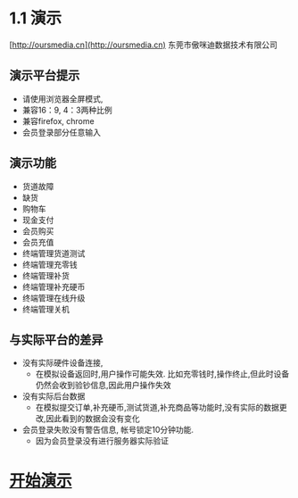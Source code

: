 # 1.1 演示

[http://oursmedia.cn](http://oursmedia.cn) 东莞市傲咪迪数据技术有限公司

## 演示平台提示
+ 请使用浏览器全屏模式, 
+ 兼容16：9, 4：3两种比例
+ 兼容firefox, chrome
+ 会员登录部分任意输入

## 演示功能
+ 货道故障
+ 缺货
+ 购物车
+ 现金支付
+ 会员购买
+ 会员充值
+ 终端管理货道测试
+ 终端管理充零钱
+ 终端管理补货
+ 终端管理补充硬币
+ 终端管理在线升级
+ 终端管理关机

## 与实际平台的差异
+ 没有实际硬件设备连接,
  + 在模拟设备返回时,用户操作可能失效. 比如充零钱时,操作终止,但此时设备仍然会收到验钞信息,因此用户操作失效
+ 没有实际后台数据
  + 在模拟提交订单,补充硬币,测试货道,补充商品等功能时,没有实际的数据更改,因此看到的数据会没有变化
+ 会员登录失败没有警告信息, 帐号锁定10分钟功能.
  + 因为会员登录没有进行服务器实际验证
  
# [开始演示](http://139.199.179.89:8085)